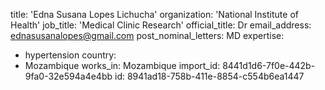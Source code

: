 title: 'Edna Susana Lopes Lichucha'
organization: 'National Institute of Health'
job_title: 'Medical Clinic Research'
official_title: Dr
email_address: ednasusanalopes@gmail.com
post_nominal_letters: MD
expertise:
  - hypertension
country:
  - Mozambique
works_in: Mozambique
import_id: 8441d1d6-7f0e-442b-9fa0-32e594a4e4bb
id: 8941ad18-758b-411e-8854-c554b6ea1447
